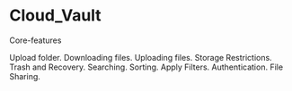 # Cloud_Vault
Core-features

  Upload folder.
  Downloading files.
  Uploading files.
  Storage Restrictions.
  Trash and Recovery.
  Searching.
  Sorting.
  Apply Filters.
  Authentication.
  File Sharing.
